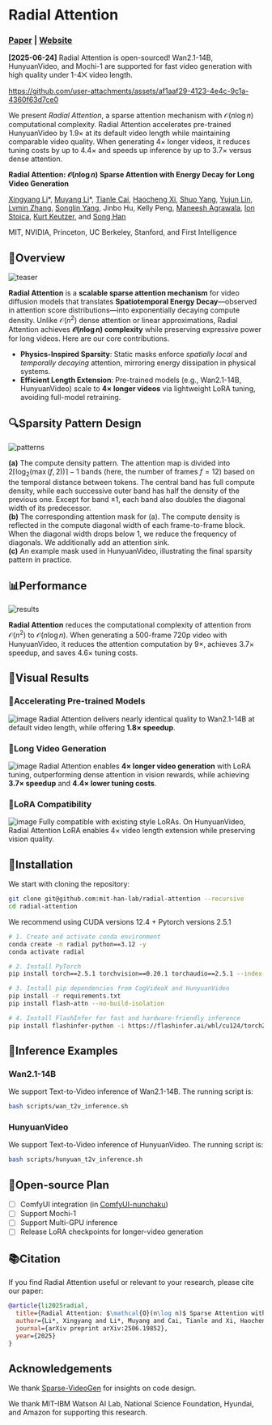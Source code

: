 # Radial Attention

### [Paper](https://arxiv.org/abs/2506.19852) | [Website](https://hanlab.mit.edu/projects/radial-attention)

**[2025-06-24]** Radial Attention is open-sourced! Wan2.1-14B, HunyuanVideo, and Mochi-1 are supported for fast video generation with high quality under 1-4⨉ video length.

https://github.com/user-attachments/assets/af1aaf29-4123-4e4c-9c1a-4360f63d7ce0

We present *Radial Attention*, a sparse attention mechanism with $\mathcal{O}(n\log n)$ computational complexity. Radial Attention accelerates pre-trained HunyuanVideo by 1.9× at its default video length while maintaining comparable video quality. When generating 4× longer videos, it reduces tuning costs by up to 4.4× and speeds up inference by up to 3.7× versus dense attention.

**Radial Attention: $\mathcal{O}(n\log n)$ Sparse Attention with Energy Decay for Long Video Generation**

[Xingyang Li](https://github.com/Radioheading)\*, [Muyang Li](https://lmxyy.me/)\*, [Tianle Cai](https://www.tianle.website/#/), [Haocheng Xi](https://haochengxi.github.io/), [Shuo Yang](https://andy-yang-1.github.io/), [Yujun Lin](https://yujunlin.com/), [Lvmin Zhang](https://scholar.google.com/citations?user=ANMsdHYAAAAJ&hl=en), [Songlin Yang](https://sustcsonglin.github.io/), Jinbo Hu, Kelly Peng, [Maneesh Agrawala](https://graphics.stanford.edu/~maneesh/), [Ion Stoica](https://people.eecs.berkeley.edu/~istoica/), [Kurt Keutzer](https://people.eecs.berkeley.edu/~keutzer/), and [Song Han](https://hanlab.mit.edu/songhan)

MIT, NVIDIA, Princeton, UC Berkeley, Stanford, and First Intelligence

## 📖Overview

![teaser](https://github.com/user-attachments/assets/aa69414b-8d7e-4ba5-9b9f-9dcb4bb3cf90)

**Radial Attention** is a **scalable sparse attention mechanism** for video diffusion models that translates **Spatiotemporal Energy Decay**—observed in attention score distributions—into exponentially decaying compute density. Unlike $\mathcal{O}(n^2)$ dense attention  or linear approximations, Radial Attention achieves **$\mathcal{O}(n \log n)$ complexity** while preserving expressive power for long videos. Here are our core contributions.

- **Physics-Inspired Sparsity**: Static masks enforce *spatially local* and *temporally decaying* attention, mirroring energy dissipation in physical systems.
- **Efficient Length Extension**: Pre-trained models (e.g., Wan2.1-14B, HunyuanVideo) scale to **4× longer videos** via lightweight LoRA tuning, avoiding full-model retraining.

## 🔍Sparsity Pattern Design

![patterns](https://github.com/user-attachments/assets/8e572cc5-27f3-4b24-bc0e-7d0a9d0b3cde)

**(a)** The compute density pattern. The attention map is divided into $2\lceil\log_2(\max(f, 2))\rceil - 1$ bands (here, the number of frames $f = 12$) based on the temporal distance between tokens. The central band has full compute density, while each successive outer band has half the density of the previous one. Except for band $\pm1$, each band also doubles the diagonal width of its predecessor.  
**(b)** The corresponding attention mask for (a). The compute density is reflected in the compute diagonal width of each frame-to-frame block. When the diagonal width drops below 1, we reduce the frequency of diagonals. We additionally add an attention sink.  
**(c)** An example mask used in HunyuanVideo, illustrating the final sparsity pattern in practice.

## 📊Performance

![results](https://github.com/user-attachments/assets/861ffe21-3365-4bf3-abb1-852d4f20bc8d)

**Radial Attention** reduces the computational complexity of attention from $\mathcal{O}(n^2)$ to $\mathcal{O}(n \log n)$. When generating a 500-frame 720p video with HunyuanVideo, it reduces the attention computation by 9×, achieves 3.7× speedup, and saves 4.6× tuning costs.

## 🎥Visual Results
### 🔹Accelerating Pre-trained Models
![image](https://github.com/user-attachments/assets/ad488f95-a02e-4b62-a107-1bed40623a24)
Radial Attention delivers nearly identical quality to Wan2.1-14B at default video length, while offering **1.8× speedup**.

### 🔹Long Video Generation
![image](https://github.com/user-attachments/assets/0d3cecb3-2f45-4a12-b1ba-e4a398628e22)
Radial Attention enables **4× longer video generation** with LoRA tuning, outperforming dense attention in vision rewards, while achieving **3.7× speedup** and **4.4× lower tuning costs**.

### 🔹LoRA Compatibility
![image](https://github.com/user-attachments/assets/9aaab627-a8cc-4132-a801-0432e3d8d764)
Fully compatible with existing style LoRAs. On HunyuanVideo, Radial Attention LoRA enables 4× video length extension while preserving vision quality.

## 🔧Installation

We start with cloning the repository:

```bash
git clone git@github.com:mit-han-lab/radial-attention --recursive
cd radial-attention
```

We recommend using CUDA versions 12.4 + Pytorch versions 2.5.1

```bash
# 1. Create and activate conda environment
conda create -n radial python==3.12 -y
conda activate radial

# 2. Install PyTorch
pip install torch==2.5.1 torchvision==0.20.1 torchaudio==2.5.1 --index-url https://download.pytorch.org/whl/cu124

# 3. Install pip dependencies from CogVideoX and HunyuanVideo
pip install -r requirements.txt
pip install flash-attn --no-build-isolation

# 4. Install FlashInfer for fast and hardware-friendly inference
pip install flashinfer-python -i https://flashinfer.ai/whl/cu124/torch2.5/
```

## 🚀Inference Examples

### Wan2.1-14B

We support Text-to-Video inference of Wan2.1-14B. The running script is:

```bash
bash scripts/wan_t2v_inference.sh
```

### HunyuanVideo

We support Text-to-Video inference of HunyuanVideo. The running script is:

```bash
bash scripts/hunyuan_t2v_inference.sh
```

## 📕Open-source Plan

- [ ] ComfyUI integration (in [ComfyUI-nunchaku](https://github.com/mit-han-lab/ComfyUI-nunchaku))
- [ ] Support Mochi-1
- [ ] Support Multi-GPU inference
- [ ] Release LoRA checkpoints for longer-video generation

## 📚Citation

If you find Radial Attention useful or relevant to your research, please cite our paper:

```bibtex
@article{li2025radial,
  title={Radial Attention: $\mathcal{O}(n\log n)$ Sparse Attention with Energy Decay for Long Video Generation},
  author={Li*, Xingyang and Li*, Muyang and Cai, Tianle and Xi, Haocheng and Yang, Shuo and Lin, Yujun and Zhang, Lvmin and Yang, Songlin and Hu, Jinbo and Peng, Kelly and Agrawala, Maneesh and Stoica, Ion and Keutzer, Kurt and Han, Song}
  journal={arXiv preprint arXiv:2506.19852},
  year={2025}
}
```

## Acknowledgements

We thank [Sparse-VideoGen](https://github.com/svg-project/Sparse-VideoGen/tree/main) for insights on code design.

We thank MIT-IBM Watson AI Lab, National Science Foundation, Hyundai, and Amazon for supporting this research.
